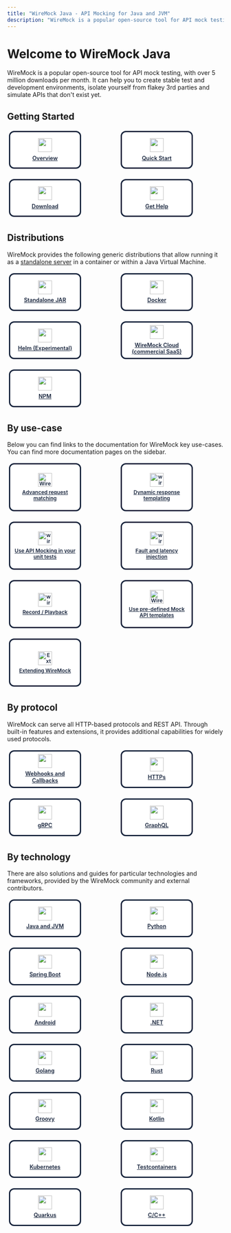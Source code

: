 ```yaml
---
title: "WireMock Java - API Mocking for Java and JVM"
description: "WireMock is a popular open-source tool for API mock testing with over 5 million downloads per month."
---
```


<!-- TODO: Convert HTML grid to Starlight Card/CardGrid components -->
<!-- TODO: Review and update relative links for Starlight structure -->

# Welcome to WireMock Java

<p>
  WireMock is a popular open-source tool for API mock testing, with over 5
  million downloads per month. It can help you to create stable test and
  development environments, isolate yourself from flakey 3rd parties and
  simulate APIs that don't exist yet.
</p>

<h2>Getting Started</h2>

<div class="grid-container">
  <a class="card" href="overview/">
    <img src="/images/logos/doc-sections/summary.svg" />
    Overview
  </a>
  <a class="card" href="getting-started/">
    <img
      src="/images/logos/doc-sections/quickstart.svg"
    />
    Quick Start
  </a>
  <a class="card" href="download-and-installation/">
    <img src="/images/logos/doc-sections/download.svg" />
    Download
  </a>
  <a class="card" href="support">
    <img src="/images/logos/doc-sections/help.svg" />
    Get Help
  </a>
</div>

<h2>Distributions</h2>

<p>
  WireMock provides the following generic distributions that allow running it as
  a
  <a href="standalone/">standalone server</a>
  in a container or within a Java Virtual Machine.
</p>

<div class="grid-container">
  <a class="card" href="standalone/">
    <img src="/images/logos/technology/jar.svg" />
    Standalone JAR
  </a>
  <a class="card" href="standalone/docker/">
    <img src="/images/logos/technology/docker.svg" />
    Docker
  </a>
  <a class="card" href="solutions/kubernetes/">
    <img src="/images/logos/technology/helm.svg" />
    Helm (Experimental)
  </a>
  <a
    class="card"
    href="https://www.wiremock.io/cloud-overview?utm_medium=referral&utm_sourcewiremock.org&utm_content=docs_nav"
    target="_blank"
  >
    <img
      src="/images/wiremock-cloud/wiremock_cloud_favicon.svg"
    />
    WireMock Cloud (commercial SaaS)
  </a>
  <a class="card" href="https://www.npmjs.com/package/wiremock" target="_blank">
    <img src="/images/logos/technology/npm.svg" />
    NPM
  </a>
</div>



<h2>By use-case</h2>

<p>
  Below you can find links to the documentation for WireMock key use-cases. You
  can find more documentation pages on the sidebar.
</p>

<div class="grid-container">
  <a class="card card-use-case" href="request-matching/">
    <img
      src="/images/requestIcon.svg"
      alt="Wiremock Features"
    />
    Advanced request matching
  </a>
  <a class="card card-use-case" href="response-templating/">
    <img
      src="/images/responseIcon.svg"
      alt="wiremock dynamic response"
    />
    Dynamic response templating
  </a>
  <!-- TODO: replace by a generic test framework listing -->
  <a class="card card-use-case" href="junit-jupiter/">
    <img
      src="/images/logos/doc-sections/checklist.svg"
      alt="wiremock unit tests"
    />
    Use API Mocking in your unit tests
  </a>
  <a class="card card-use-case" href="simulating-faults/">
    <img
      src="/images/faultIcon.svg"
      alt="wiremock fault and latency"
    />
    Fault and latency injection
  </a>
  <a class="card card-use-case" href="record-playback/">
    <img
      src="/images/recordIcon.svg"
      alt="wiremock record playback"
    />
    Record / Playback
  </a>
  <!-- On the landing but no Root page
    <a class="card card-use-case" href="./">
        <img src="/images/httpIcon.svg" alt="WireMock java, python, htt APIs" />
        Java, Python, HTTP and JSON file APIs
    </a>
    -->
  <a class="card card-use-case" href="mock-api-templates/">
    <img
      src="/images/logos/doc-sections/template.svg"
      alt="WireMock API Templates"
    />
    Use pre-defined Mock API templates
  </a>
  <a class="card card-use-case" href="extending-wiremock/">
    <img
      src="/images/logos/doc-sections/extensibility.svg"
      alt="Extending WireMock"
    />
    Extending WireMock
  </a>
</div>

<h2>By protocol</h2>

<p>
  WireMock can serve all HTTP-based protocols and REST API. Through built-in
  features and extensions, it provides additional capabilities for widely used
  protocols.
</p>

<div class="grid-container">
  <a class="card" href="webhooks-and-callbacks/">
    <img src="/images/logos/technology/webhooks.svg" />
    Webhooks and Callbacks
  </a>
  <a class="card" href="https/">
    <img src="/images/logos/technology/https.svg" />
    HTTPs
  </a>
  <a class="card" href="grpc/">
    <img src="/images/logos/technology/grpc.png" />
    gRPC
  </a>
  <a class="card" href="solutions/graphql/">
    <img src="/images/logos/technology/graphql.svg" />
    GraphQL
  </a>
</div>

<h2>By technology</h2>

<p>
  There are also solutions and guides for particular technologies and
  frameworks, provided by the WireMock community and external contributors.
</p>

<div class="grid-container">
  <a class="card" href="solutions/jvm/">
    <img src="/images/logos/technology/java.svg" />
    Java and JVM
  </a>
  <a class="card" href="solutions/python/">
    <img src="/images/logos/technology/python.svg" />
    Python
  </a>
  <a class="card" href="solutions/spring-boot-integration/">
    <img src="/images/logos/technology/spring.svg" />
    Spring Boot
  </a>
  <a class="card" href="solutions/nodejs/">
    <img
      class="card-image"
      src="/images/logos/technology/nodejs.svg"
    />
    Node.js
  </a>
  <a class="card" href="solutions/android/">
    <img
      class="card-image"
      src="/images/logos/technology/android.svg"
    />
    Android
  </a>
  <a class="card" href="/dotnet/">
    <img
      class="card-image"
      src="/images/logos/technology/dotnet.svg"
    />
    .NET
  </a>
  <a class="card" href="solutions/golang/">
    <img
      class="card-image"
      src="/images/logos/technology/golang.svg"
    />
    Golang
  </a>
  <a class="card" href="solutions/rust/">
    <img
      class="card-image"
      src="/images/logos/technology/rust.svg"
    />
    Rust
  </a>
  <a class="card" href="solutions/groovy/">
    <img
      class="card-image"
      src="/images/logos/technology/groovy.svg"
    />
    Groovy
  </a>
  <a class="card" href="solutions/kotlin/">
    <img
      class="card-image"
      src="/images/logos/technology/kotlin.svg"
    />
    Kotlin
  </a>
  <a class="card" href="solutions/kubernetes/">
    <img
      class="card-image"
      src="/images/logos/technology/kubernetes.svg"
    />
    Kubernetes
  </a>
  <a class="card" href="solutions/testcontainers/">
    <img
      class="card-image"
      src="/images/logos/technology/testcontainers.svg"
    />
    Testcontainers
  </a>
  <a class="card" href="solutions/quarkus/">
    <img
      class="card-image"
      src="/images/logos/technology/quarkus.svg"
    />
    Quarkus
  </a>
  <a class="card" href="solutions/c_cpp/">
    <img
      class="card-image"
      src="/images/logos/technology/c.svg"
    />
    C/C++
  </a>
</div>







<style>

  .md-sidebar.md-sidebar--secondary{
    display: none;
  }

  .grid-container {
    display: grid;
    margin-left: auto;
    margin-right: auto;
    margin-bottom: 2rem;
    max-width: 160rem;
    gap: 1rem;
    grid-template-columns: repeat(auto-fill, minmax(10.5rem, 1fr));
    vertical-align: middle;
  }

  .card {
    display: flex;
    flex-direction: column;
    border: 3px solid #18253d !important;
    color: #18253d;
    border-radius: 0.75rem;
    height: 5.5rem;
    width: 10.5rem;
    font-size: 0.8rem;
    font-weight: 600;
    text-align: center;
    justify-content: center;
    align-items: center;
    padding: 0.5rem;
    margin: 0.25rem;
    box-sizing: border-box;
    word-wrap: break-word;
    line-height: 1.2;
    background-color: white;
    position: relative;
    z-index: 1;
  }

  .card-use-case {
    height: 7rem;
    font-size: 0.75rem;
    line-height: 1.15;
    padding: 0.4rem;
  }

  .card > img {
    width: 2rem;
    height: auto;
    border-style: none;
    margin-bottom: 0.4rem;
    flex-shrink: 0;
  }

  .md-content a:hover {
    text-decoration: underline; 
  }

  .md-content a {
    color: #18253d !important;
  }

</style>
